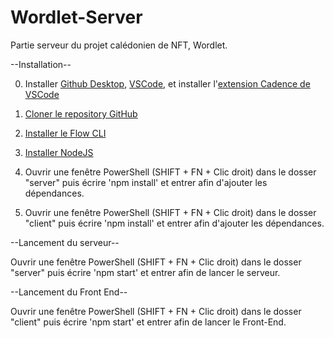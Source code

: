 # Wordlet-Server
Partie serveur du projet calédonien de NFT, Wordlet.

--Installation--

  0. Installer [Github Desktop](https://desktop.github.com/), [VSCode](https://code.visualstudio.com/download), et installer l'[extension Cadence de VSCode](https://docs.onflow.org/vscode-extension)

  1. [Cloner le repository GitHub](https://github.com/LudovicTronel/Wordlet-Server)

  2. [Installer le Flow CLI](https://docs.onflow.org/flow-cli/install)

  3. [Installer NodeJS](https://nodejs.org/en/download/)

  4. Ouvrir une fenêtre PowerShell (SHIFT + FN + Clic droit) dans le dosser "server" puis écrire 'npm install' et entrer afin d'ajouter les dépendances.

  5. Ouvrir une fenêtre PowerShell (SHIFT + FN + Clic droit) dans le dosser "client" puis écrire 'npm install' et entrer afin d'ajouter les dépendances.


--Lancement du serveur--

  Ouvrir une fenêtre PowerShell (SHIFT + FN + Clic droit) dans le dosser "server" puis écrire 'npm start' et entrer afin de lancer le serveur.


--Lancement du Front End--

  Ouvrir une fenêtre PowerShell (SHIFT + FN + Clic droit) dans le dosser "client" puis écrire 'npm start' et entrer afin de lancer le Front-End.
